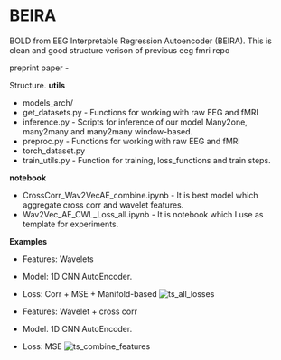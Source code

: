 # BEIRA


BOLD from EEG Interpretable Regression Autoencoder (BEIRA). 
This is clean and good structure verison of previous eeg fmri repo

preprint paper - 

Structure.
**utils** 
  - models_arch/
  - get_datasets.py - Functions for working with raw EEG and fMRI
  - inference.py - Scripts for inference of our model Many2one, many2many and many2many window-based.
  - preproc.py - Functions for working with raw EEG and fMRI 
  - torch_dataset.py 
  - train_utils.py - Function for training, loss_functions and train steps.



**notebook** 
  - CrossCorr_Wav2VecAE_combine.ipynb - It is best model which aggregate cross corr and wavelet features. 
  - Wav2Vec_AE_CWL_Loss_all.ipynb - It is notebook which I use as template for experiments. 


**Examples** 
- Features: Wavelets
- Model: 1D CNN AutoEncoder. 
- Loss: Corr + MSE + Manifold-based
![ts_all_losses](https://user-images.githubusercontent.com/55140479/159255531-e3e53d2e-d195-4e37-a66f-6635c3b007c3.png)


- Features: Wavelet + cross corr 
- Model. 1D CNN AutoEncoder. 
- Loss: MSE
![ts_combine_features](https://user-images.githubusercontent.com/55140479/159255803-222d12f9-b503-4cc8-9413-9fc7281e54f7.png)
